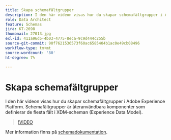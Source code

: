```yaml
---
title: Skapa schemafältgrupper
description: I den här videon visas hur du skapar schemafältgrupper i Adobe Experience Platform. Schemafältgrupper är återanvändbara komponenter som definierar de flesta fält i XDM-scheman (Experience Data Model).
role: Data Architect
feature: Schemas
jira: KT-2698
thumbnail: 27013.jpg
exl-id: 411a96d5-4b03-4775-8eca-9c9d444c255b
source-git-commit: 90f7621536573f60ac6585404b1ac0e49cb08496
workflow-type: tm+mt
source-wordcount: '80'
ht-degree: 7%

---
```


# Skapa schemafältgrupper

I den här videon visas hur du skapar schemafältgrupper i Adobe Experience Platform. Schemafältgrupper är återanvändbara komponenter som definierar de flesta fält i XDM-scheman (Experience Data Model).

>[!VIDEO](https://video.tv.adobe.com/v/27013?quality=12&learn=on)

Mer information finns på [schemadokumentation](https://experienceleague.adobe.com/docs/experience-platform/xdm/home.html?lang=sv).